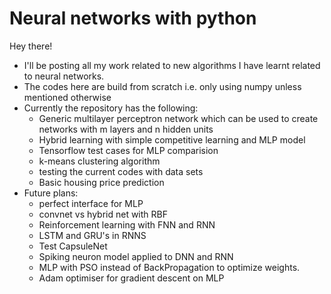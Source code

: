 # Neural networks with python
Hey there!
- I'll be posting all my work related to new algorithms I have learnt related to neural networks.
- The codes here are build from scratch i.e. only using numpy unless mentioned otherwise
- Currently the repository has the following:
    - Generic multilayer perceptron network which can be used to create networks with m layers and n hidden units
    - Hybrid learning with simple competitive learning and MLP model
    - Tensorflow test cases for MLP comparision
    - k-means clustering algorithm
    - testing the current codes with data sets
    - Basic housing price prediction
- Future plans:
    - perfect interface for MLP
    - convnet vs hybrid net with RBF
    - Reinforcement learning with FNN and RNN
    - LSTM and GRU's in RNNS
    - Test CapsuleNet
    - Spiking neuron model applied to DNN and RNN
    - MLP with PSO instead of BackPropagation to optimize weights.
    - Adam optimiser for gradient descent on MLP


